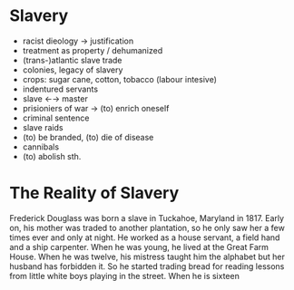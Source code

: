 # Slavery

- racist dieology → justification
- treatment as property / dehumanized
- (trans-)atlantic slave trade
- colonies, legacy of slavery
- crops: sugar cane, cotton, tobacco (labour intesive)
- indentured servants
- slave ←→ master
- prisioniers of war → (to) enrich oneself
- criminal sentence
- slave raids
- (to) be branded, (to) die of disease
- cannibals
- (to) abolish sth.

# The Reality of Slavery

Frederick Douglass was born a slave in Tuckahoe, Maryland in 1817. Early on, his mother was traded to another plantation, so he only saw her a few times ever and only at night. He worked as a house servant, a field hand and a ship carpenter. When he was young, he lived at the Great Farm House. When he was twelve, his mistress taught him the alphabet but her husband has forbidden it. So he started trading bread for reading lessons from little white boys playing in the street. When he is sixteen